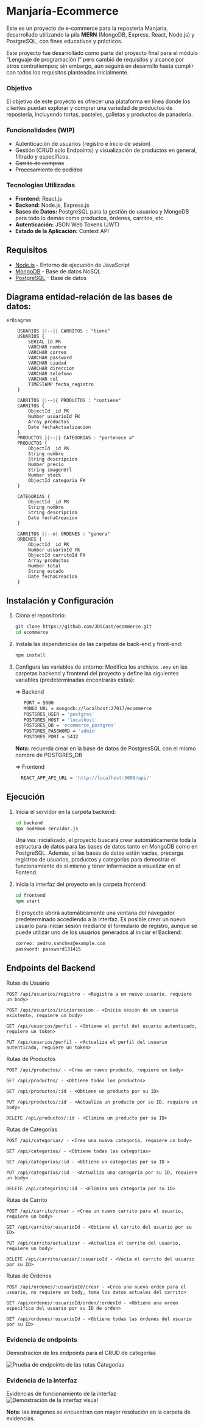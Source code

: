 # Manjaría-Ecommerce

Este es un proyecto de e-commerce para la repostería Manjaría, desarrollado utilizando la pila **MERN** (MongoDB, Express, React, Node.js) y PostgreSQL, con fines educativos y prácticos.

Este proyecto fue desarrollado como parte del proyecto final para el módulo “Lenguaje de programación I” pero cambió de requisitos y alcance por otros contratiempos; sin embargo, aún seguirá en desarrollo hasta cumplir con todos los requisitos planteados inicialmente.

### Objetivo

El objetivo de este proyecto es ofrecer una plataforma en línea donde los clientes puedan explorar y comprar una variedad de productos de repostería, incluyendo tortas, pasteles, galletas y productos de panadería.

### Funcionalidades (WIP)

- Autenticación de usuarios (registro e inicio de sesión)
- Gestión (CRUD solo Endpoints) y visualización de productos en general, filtrado y específicos.
- ~~Carrito de compras~~ 
- ~~Procesamiento de pedidos~~

### Tecnologías Utilizadas

- **Frontend:** React.js
- **Backend:** Node.js, Express.js
- **Bases de Datos:** PostgreSQL para la gestión de usuarios y MongoDB para todo lo demás como productos, órdenes, carritos, etc.
- **Autenticación:** JSON Web Tokens (JWT)
- **Estado de la Aplicación:** Context API

## Requisitos

- [Node.js](https://nodejs.org/) - Entorno de ejecución de JavaScript
- [MongoDB](https://www.mongodb.com/) - Base de datos NoSQL
- [PostgreSQL](https://www.postgresql.org/) - Base de datos

## Diagrama entidad-relación de las bases de datos:
```mermaid
erDiagram

    USUARIOS ||--|| CARRITOS : "tiene"
    USUARIOS {
        SERIAL id PK
        VARCHAR nombre
        VARCHAR correo 
        VARCHAR password
        VARCHAR ciudad
        VARCHAR direccion
        VARCHAR telefono
        VARCHAR rol
        TIMESTAMP fecha_registro
    }

    CARRITOS ||--|{ PRODUCTOS : "contiene"
    CARRITOS {
        ObjectId _id PK
        Number usuarioId FK
        Array productos
        Date fechaActualizacion
    }
    PRODUCTOS }|--|| CATEGORIAS : "pertenece a"
    PRODUCTOS {
        ObjectId _id PK
        String nombre
        String descripcion
        Number precio
        String imagenUrl
        Number stock
        ObjectId categoria FK
    }
    
    CATEGORIAS {
        ObjectId _id PK
        String nombre 
        String descripcion
        Date fechaCreacion 
    }

    CARRITOS ||--o| ORDENES : "genera"  
    ORDENES {
        ObjectId _id PK
        Number usuarioId FK
        ObjectId carritoId FK
        Array productos
        Number total
        String estado
        Date fechaCreacion
    }
```

## Instalación y Configuración

1. Clona el repositorio:
   ```bash
   git clone https://github.com/JDSCast/ecommerce.git
   cd ecommerce
   ```
2. Instala las dependencias de las carpetas de back-end y front-end:

   ```bash
   npm install
   ```

3. Configura las variables de entorno: Modifica los archivos `.env` en las carpetas backend y frontend del proyecto y define las siguientes variables (predeterminadas encontrarás estas):

   => Backend

   ```bash
      PORT = 5000
      MONGO_URL = mongodb://localhost:27017/ecommerce
      POSTGRES_USER = 'postgres'
      POSTGRES_HOST = 'localhost'
      POSTGRES_DB = 'ecommerce_postgres'
      POSTGRES_PASSWORD = 'admin'
      POSTGRES_PORT = 5432 
   ```


    **Nota:** recuerda crear en la base de datos de PostgresSQL con el mismo nombre de POSTGRES_DB

    => Frontend

    ```bash
      REACT_APP_API_URL = 'http://localhost:5000/api/'
      ```

## Ejecución
1. Inicia el servidor en la carpeta backend:
   ```bash
   cd backend
   npx nodemon servidor.js
   ```
    Una vez inicializado, el proyecto buscará crear automáticamente toda la estructura de datos para las bases de datos tanto en MongoDB como en PostgreSQL. Además, si las bases de datos están vacías, precarga registros de usuarios, productos y categorías para demostrar el funcionamiento de sí mismo y tener información a visualizar en el Fontend.

2. Inicia la interfaz del proyecto en la carpeta frontend:
   ```bash
   cd frontend
   npm start
   ```
    El proyecto abrirá automáticamente una ventana del navegador predeterminado accediendo a la interfaz. Es posible crear un nuevo usuario para iniciar sesión mediante el formulario de registro, aunque se puede utilizar uno de los usuarios generados al iniciar el Backend:
    ```bash
    correo: pedro.sanchez@example.com
    password: password131415
    ```

## Endpoints del Backend
Rutas de Usuario

    POST /api/usuarios/registro - <Registra a un nuevo usuario, requiere un body>

    POST /api/usuarios/iniciarsesion - <Inicia sesión de un usuario existente, requiere un body>

    GET /api/usuarios/perfil - <Obtiene el perfil del usuario autenticado, requiere un token>

    PUT /api/usuarios/perfil - <Actualiza el perfil del usuario autenticado, requiere un token>

  Rutas de Productos

    POST /api/productos/ - <Crea un nuevo producto, requiere un body>

    GET /api/productos/ - <Obtiene todos los productos>

    GET /api/productos/:id - <Obtiene un producto por su ID>

    PUT /api/productos/:id - <Actualiza un producto por su ID, requiere un body>

    DELETE /api/productos/:id - <Elimina un producto por su ID>

Rutas de Categorías

    POST /api/categorias/ - <Crea una nueva categoría, requiere un body>

    GET /api/categorias/ - <Obtiene todas las categorías>

    GET /api/categorias/:id - <Obtiene un categorías por su ID >

    PUT /api/categorias/:id - <Actualiza una categoría por su ID, requiere un body>

    DELETE /api/categorias/:id - <Elimina una categoría por su ID>

Rutas de Carrito

    POST /api/carrito/crear - <Crea un nuevo carrito para el usuario, requiere un body>

    GET /api/carrito/:usuarioId - <Obtiene el carrito del usuario por su ID>

    PUT /api/carrito/actualizar - <Actualiza el carrito del usuario, requiere un body>

    DELETE /api/carrito/vaciar/:usuarioId - <Vacía el carrito del usuario por su ID>

Rutas de Órdenes

    POST /api/ordenes/:usuarioId/crear - <Crea una nueva orden para el usuario, no requiere un body, toma los datos actuales del carrito>

    GET /api/ordenes/:usuarioId/orden/:ordenId - <Obtiene una orden específica del usuario por su ID de orden>

    GET /api/ordenes/:usuarioId - <Obtiene todas las órdenes del usuario por su ID>

  ### Evidencia de endpoints
  Demostración de los endpoints para el CRUD de categorías

  ![Prueba de endpoints de las rutas Categorías](/evidencias/Postman.png)

  ### Evidencia de la interfaz 
  Evidencias de funcionamiento de la interfaz
  ![Demostración de la interfaz visual](/evidencias/FrontCollage.png)

**Nota:** las imágenes se encuentran con mayor resolución en la carpeta de evidencias.